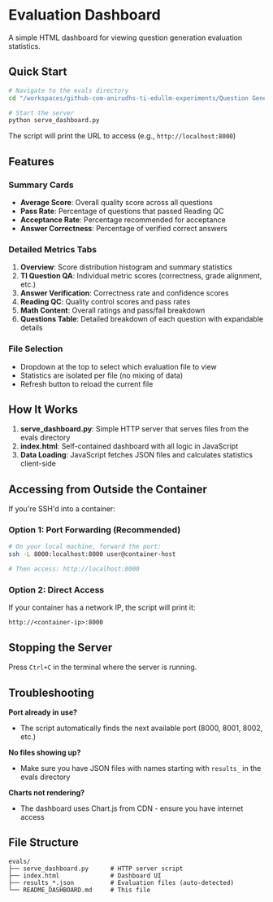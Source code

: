 # Evaluation Dashboard

A simple HTML dashboard for viewing question generation evaluation statistics.

## Quick Start

```bash
# Navigate to the evals directory
cd "/workspaces/github-com-anirudhs-ti-edullm-experiments/Question Generation/outputs/evals"

# Start the server
python serve_dashboard.py
```

The script will print the URL to access (e.g., `http://localhost:8000`)

## Features

### Summary Cards
- **Average Score**: Overall quality score across all questions
- **Pass Rate**: Percentage of questions that passed Reading QC
- **Acceptance Rate**: Percentage recommended for acceptance
- **Answer Correctness**: Percentage of verified correct answers

### Detailed Metrics Tabs
1. **Overview**: Score distribution histogram and summary statistics
2. **TI Question QA**: Individual metric scores (correctness, grade alignment, etc.)
3. **Answer Verification**: Correctness rate and confidence scores
4. **Reading QC**: Quality control scores and pass rates
5. **Math Content**: Overall ratings and pass/fail breakdown
6. **Questions Table**: Detailed breakdown of each question with expandable details

### File Selection
- Dropdown at the top to select which evaluation file to view
- Statistics are isolated per file (no mixing of data)
- Refresh button to reload the current file

## How It Works

1. **serve_dashboard.py**: Simple HTTP server that serves files from the evals directory
2. **index.html**: Self-contained dashboard with all logic in JavaScript
3. **Data Loading**: JavaScript fetches JSON files and calculates statistics client-side

## Accessing from Outside the Container

If you're SSH'd into a container:

### Option 1: Port Forwarding (Recommended)
```bash
# On your local machine, forward the port:
ssh -L 8000:localhost:8000 user@container-host

# Then access: http://localhost:8000
```

### Option 2: Direct Access
If your container has a network IP, the script will print it:
```
http://<container-ip>:8000
```

## Stopping the Server

Press `Ctrl+C` in the terminal where the server is running.

## Troubleshooting

**Port already in use?**
- The script automatically finds the next available port (8000, 8001, 8002, etc.)

**No files showing up?**
- Make sure you have JSON files with names starting with `results_` in the evals directory

**Charts not rendering?**
- The dashboard uses Chart.js from CDN - ensure you have internet access

## File Structure

```
evals/
├── serve_dashboard.py      # HTTP server script
├── index.html              # Dashboard UI
├── results_*.json          # Evaluation files (auto-detected)
└── README_DASHBOARD.md     # This file
```


